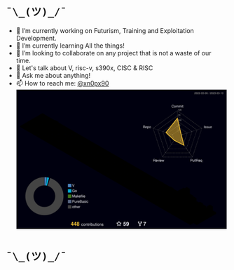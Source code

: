 # ```¯\_(ツ)_/¯```
- 🔭 I’m currently working on Futurism, Training and Exploitation Development.
- 🌱 I’m currently learning All the things!
- 👯 I’m looking to collaborate on any project that is not a waste of our time.
- 🤔 Let's talk about V, risc-v, s390x, CISC & RISC
- 💬 Ask me about anything!
- 📫 How to reach me: [@xn0px90](https://patreon.com/xn0px90)
![](./profile-3d-contrib/profile-night-rainbow.svg)
# ```¯\_(ツ)_/¯```
